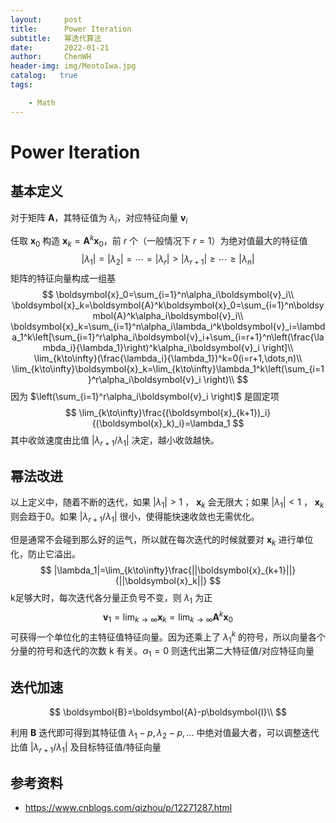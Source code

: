 ```yaml
---
layout:     post
title:      Power Iteration
subtitle:   幂迭代算法
date:       2022-01-21
author:     ChenWH 
header-img: img/MeotoIwa.jpg
catalog:   true
tags:

    - Math
---
```


# Power Iteration

## 基本定义

对于矩阵 $\boldsymbol{A}$，其特征值为 $\lambda_i$，对应特征向量 $\boldsymbol{v}_i$

任取 $\boldsymbol{x}_0$ 构造 $\boldsymbol{x}_k=\boldsymbol{A}^k\boldsymbol{x}_0$，前 $r$ 个（一般情况下 $r=1$）为绝对值最大的特征值
$$
|\lambda_1|=|\lambda_2|=\cdots=|\lambda_r|>|\lambda_{r+1}|\geq\cdots\geq|\lambda_n|
$$
矩阵的特征向量构成一组基
$$
\boldsymbol{x}_0=\sum_{i=1}^n\alpha_i\boldsymbol{v}_i\\
\boldsymbol{x}_k=\boldsymbol{A}^k\boldsymbol{x}_0=\sum_{i=1}^n\boldsymbol{A}^k\alpha_i\boldsymbol{v}_i\\
\boldsymbol{x}_k=\sum_{i=1}^n\alpha_i\lambda_i^k\boldsymbol{v}_i=\lambda_1^k\left[\sum_{i=1}^r\alpha_i\boldsymbol{v}_i+\sum_{i=r+1}^n\left(\frac{\lambda_i}{\lambda_1}\right)^k\alpha_i\boldsymbol{v}_i \right]\\
\lim_{k\to\infty}(\frac{\lambda_i}{\lambda_1})^k=0(i=r+1,\dots,n)\\
\lim_{k\to\infty}\boldsymbol{x}_k=\lim_{k\to\infty}\lambda_1^k\left(\sum_{i=1}^r\alpha_i\boldsymbol{v}_i \right)\\
$$
因为 $\left(\sum_{i=1}^r\alpha_i\boldsymbol{v}_i \right)$ 是固定项
$$
\lim_{k\to\infty}\frac{(\boldsymbol{x}_{k+1})_i}{(\boldsymbol{x}_k)_i}=\lambda_1
$$
其中收敛速度由比值 $|\lambda_{r+1}/\lambda_1|$ 决定，越小收敛越快。

## 幂法改进

以上定义中，随着不断的迭代，如果 $|\lambda_1|>1$ ， $\boldsymbol{x}_k$ 会无限大；如果 $|\lambda_1|<1$ ， $\boldsymbol{x}_k$ 则会趋于0。如果 $|\lambda_{r+1}/\lambda_1|$ 很小，使得能快速收敛也无需优化。

但是通常不会碰到那么好的运气，所以就在每次迭代的时候就要对 $\boldsymbol{x}_k$ 进行单位化，防止它溢出。
$$
|\lambda_1|=\lim_{k\to\infty}\frac{||\boldsymbol{x}_{k+1}||}{||\boldsymbol{x}_k||}
$$
k足够大时，每次迭代各分量正负号不变，则 $\lambda_1$ 为正
$$
\boldsymbol{v}_1=\lim_{k\to\infty}\boldsymbol{x}_k=\lim_{k\to\infty}\boldsymbol{A}^k\boldsymbol{x}_0
$$
可获得一个单位化的主特征值特征向量。因为还乘上了 $\lambda_1^k$ 的符号，所以向量各个分量的符号和迭代的次数 k 有关。$\alpha_1=0$ 则迭代出第二大特征值/对应特征向量

## 迭代加速

$$
\boldsymbol{B}=\boldsymbol{A}-p\boldsymbol{I}\\
$$

利用 $\boldsymbol{B}$ 迭代即可得到其特征值 $\lambda_1-p,\lambda_2-p,\dots$ 中绝对值最大者，可以调整迭代比值 $|\lambda_{r+1}/\lambda_1|$ 及目标特征值/特征向量

## 参考资料

- https://www.cnblogs.com/qizhou/p/12271287.html
